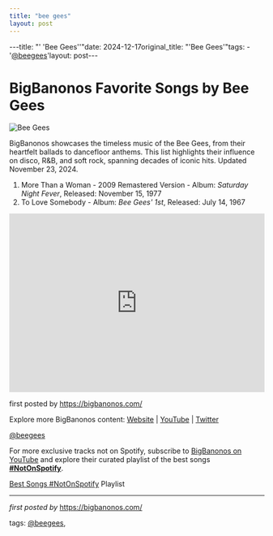 ```yaml
---
title: "bee gees"
layout: post
---
```

---title: "' 'Bee Gees''"date: 2024-12-17original_title: "'Bee Gees'"tags:  - '[@beegees](/tags/beegees/)'layout: post---<h1>BigBanonos Favorite Songs by Bee Gees</h1><img src="https://www.udiscovermusic.com/wp-content/uploads/2021/04/Bee-Gees-GettyImages-74251400-1000x600.jpg" alt="Bee Gees"> <p>BigBanonos showcases the timeless music of the Bee Gees, from their heartfelt ballads to dancefloor anthems. This list highlights their influence on disco, R&B, and soft rock, spanning decades of iconic hits. Updated November 23, 2024.</p> <ol> <li>More Than a Woman - 2009 Remastered Version - Album: <i>Saturday Night Fever</i>, Released: November 15, 1977</li> <li>To Love Somebody - Album: <i>Bee Gees' 1st</i>, Released: July 14, 1967</li></ol> <div> <iframe src="https://open.spotify.com/embed/playlist/1DC38EbDwnLDV4DMgzgh6Q?utm_source=generator" width="100%" height="352" frameborder="0" allowfullscreen="" allow="autoplay; clipboard-write; encrypted-media; fullscreen; picture-in-picture" loading="lazy"></iframe></div> <p>first posted by <a href="https://bigbanonos.com/" rel="noopener" target="_blank">https://bigbanonos.com/</a></p> <div> <p>Explore more BigBanonos content: <a href="https://bigbanonos.com/">Website</a> | <a href="https://www.youtube.com/[@BigBanonos](/tags/BigBanonos/)">YouTube</a> | <a href="https://x.com/bigbanonos">Twitter</a></p></div> <!-- Tags --><p>[@beegees](/tags/beegees/)</p><!--Subscribe and Playlist Links--><div>    <p>For more exclusive tracks not on Spotify, subscribe to <a href="https://www.youtube.com/[@BigBanonos](/tags/BigBanonos/)" target="_blank">BigBanonos on YouTube</a> and explore their curated playlist of the best songs <strong>[#NotOnSpotify](/tags/NotOnSpotify/)</strong>.</p>    <p><a href="https://www.youtube.com/playlist?list=PLtuNtuTatqI0kFahUCbtbfenC_ET5O_tr" target="_blank">Best Songs [#NotOnSpotify](/tags/NotOnSpotify/) Playlist<br /></a></p></div><hr /><p><em>first posted by</em> <a href="https://bigbanonos.com/" rel="noopener" target="_new">https://bigbanonos.com/</a></p><p>tags: [@beegees](/tags/beegees/),</p>